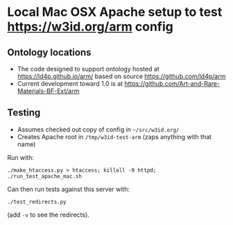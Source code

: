# Local Mac OSX Apache setup to test https://w3id.org/arm config

## Ontology locations

  * The code designed to support ontology hosted at <https://ld4p.github.io/arm/> based on source <https://github.com/ld4p/arm>
  * Current development toward 1.0 is at https://github.com/Art-and-Rare-Materials-BF-Ext/arm

## Testing

  * Assumes checked out copy of config in `~/src/w3id.org/`
  * Creates Apache root in `/tmp/w3id-test-arm` (zaps anything with that name)

Run with:

```
./make_htaccess.py > htaccess; killall -9 httpd; ./run_test_apache_mac.sh
```

Can then run tests against this server with: 

```
./test_redirects.py
```

(add `-v` to see the redirects).
